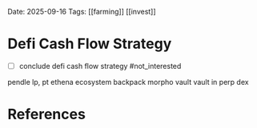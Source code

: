 Date: 2025-09-16
Tags: [[farming]] [[invest]]

# Defi Cash Flow Strategy

- [ ] conclude defi cash flow strategy #not_interested

pendle lp, pt
ethena ecosystem
backpack
morpho vault
vault in perp dex

# References
